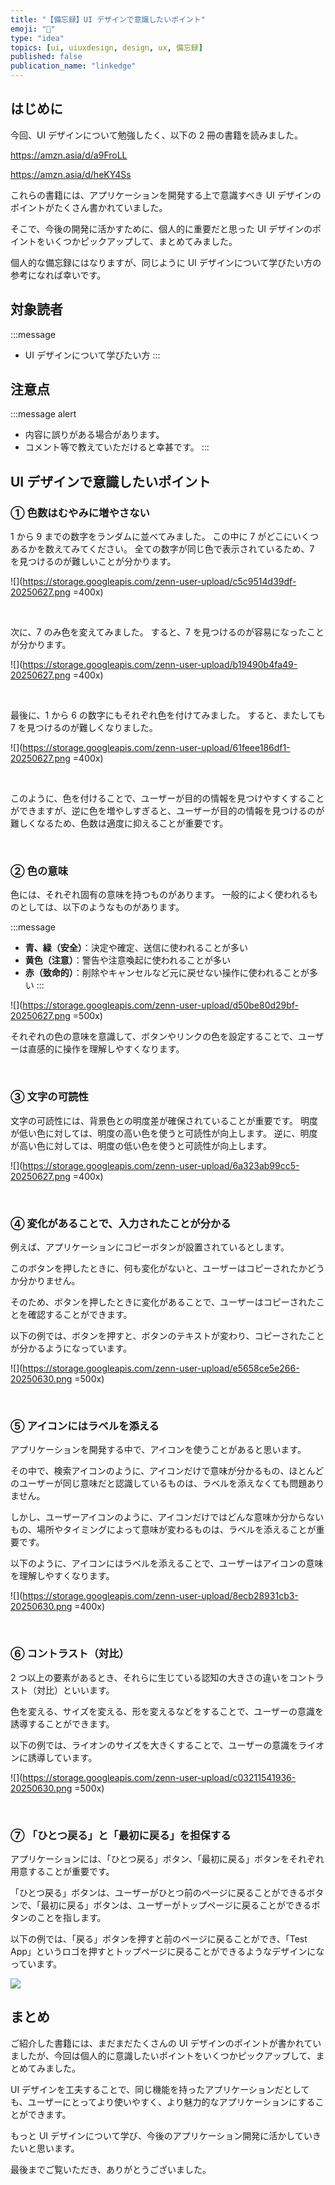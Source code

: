 ```yaml
---
title: "【備忘録】UI デザインで意識したいポイント"
emoji: "🎨"
type: "idea"
topics: [ui, uiuxdesign, design, ux, 備忘録]
published: false
publication_name: "linkedge"
---
```


## はじめに

今回、UI デザインについて勉強したく、以下の 2 冊の書籍を読みました。

https://amzn.asia/d/a9FroLL

https://amzn.asia/d/heKY4Ss

これらの書籍には、アプリケーションを開発する上で意識すべき UI デザインのポイントがたくさん書かれていました。

そこで、今後の開発に活かすために、個人的に重要だと思った UI デザインのポイントをいくつかピックアップして、まとめてみました。

個人的な備忘録にはなりますが、同じように UI デザインについて学びたい方の参考になれば幸いです。

## 対象読者

:::message
- UI デザインについて学びたい方
:::

## 注意点

:::message alert
- 内容に誤りがある場合があります。
- コメント等で教えていただけると幸甚です。
:::

## UI デザインで意識したいポイント

### ① 色数はむやみに増やさない

1 から 9 までの数字をランダムに並べてみました。
この中に 7 がどこにいくつあるかを数えてみてください。
全ての数字が同じ色で表示されているため、7 を見つけるのが難しいことが分かります。

![](https://storage.googleapis.com/zenn-user-upload/c5c9514d39df-20250627.png =400x)

<br>

次に、7 のみ色を変えてみました。
すると、7 を見つけるのが容易になったことが分かります。

![](https://storage.googleapis.com/zenn-user-upload/b19490b4fa49-20250627.png =400x)

<br>

最後に、1 から 6 の数字にもそれぞれ色を付けてみました。
すると、またしても 7 を見つけるのが難しくなりました。

![](https://storage.googleapis.com/zenn-user-upload/61feee186df1-20250627.png =400x)

<br>

このように、色を付けることで、ユーザーが目的の情報を見つけやすくすることができますが、逆に色を増やしすぎると、ユーザーが目的の情報を見つけるのが難しくなるため、色数は適度に抑えることが重要です。

<br>

### ② 色の意味

色には、それぞれ固有の意味を持つものがあります。
一般的によく使われるものとしては、以下のようなものがあります。

:::message
- **青、緑（安全）**：決定や確定、送信に使われることが多い
- **黄色（注意）**：警告や注意喚起に使われることが多い
- **赤（致命的）**：削除やキャンセルなど元に戻せない操作に使われることが多い
:::


![](https://storage.googleapis.com/zenn-user-upload/d50be80d29bf-20250627.png =500x)

それぞれの色の意味を意識して、ボタンやリンクの色を設定することで、ユーザーは直感的に操作を理解しやすくなります。

<br>

### ③ 文字の可読性

文字の可読性には、背景色との明度差が確保されていることが重要です。
明度が低い色に対しては、明度の高い色を使うと可読性が向上します。
逆に、明度が高い色に対しては、明度の低い色を使うと可読性が向上します。

![](https://storage.googleapis.com/zenn-user-upload/6a323ab99cc5-20250627.png =400x)

<br>

### ④ 変化があることで、入力されたことが分かる

例えば、アプリケーションにコピーボタンが設置されているとします。

このボタンを押したときに、何も変化がないと、ユーザーはコピーされたかどうか分かりません。

そのため、ボタンを押したときに変化があることで、ユーザーはコピーされたことを確認することができます。

以下の例では、ボタンを押すと、ボタンのテキストが変わり、コピーされたことが分かるようになっています。

![](https://storage.googleapis.com/zenn-user-upload/e5658ce5e266-20250630.png =500x)

<br>

### ⑤ アイコンにはラベルを添える

アプリケーションを開発する中で、アイコンを使うことがあると思います。

その中で、検索アイコンのように、アイコンだけで意味が分かるもの、ほとんどのユーザーが同じ意味だと認識しているものは、ラベルを添えなくても問題ありません。

しかし、ユーザーアイコンのように、アイコンだけではどんな意味か分からないもの、場所やタイミングによって意味が変わるものは、ラベルを添えることが重要です。

以下のように、アイコンにはラベルを添えることで、ユーザーはアイコンの意味を理解しやすくなります。

![](https://storage.googleapis.com/zenn-user-upload/8ecb28931cb3-20250630.png =400x)

<br>

### ⑥ コントラスト（対比）

2 つ以上の要素があるとき、それらに生じている認知の大きさの違いをコントラスト（対比）といいます。

色を変える、サイズを変える、形を変えるなどをすることで、ユーザーの意識を誘導することができます。

以下の例では、ライオンのサイズを大きくすることで、ユーザーの意識をライオンに誘導しています。

![](https://storage.googleapis.com/zenn-user-upload/c03211541936-20250630.png =500x)

<br>

### ⑦ 「ひとつ戻る」と「最初に戻る」を担保する

アプリケーションには、「ひとつ戻る」ボタン、「最初に戻る」ボタンをそれぞれ用意することが重要です。

「ひとつ戻る」ボタンは、ユーザーがひとつ前のページに戻ることができるボタンで、「最初に戻る」ボタンは、ユーザーがトップページに戻ることができるボタンのことを指します。

以下の例では、「戻る」ボタンを押すと前のページに戻ることができ、「Test App」というロゴを押すとトップページに戻ることができるようなデザインになっています。

![](https://storage.googleapis.com/zenn-user-upload/1cbab977a61e-20250630.png)

## まとめ

ご紹介した書籍には、まだまだたくさんの UI デザインのポイントが書かれていましたが、今回は個人的に意識したいポイントをいくつかピックアップして、まとめてみました。

UI デザインを工夫することで、同じ機能を持ったアプリケーションだとしても、ユーザーにとってより使いやすく、より魅力的なアプリケーションにすることができます。

もっと UI デザインについて学び、今後のアプリケーション開発に活かしていきたいと思います。

最後までご覧いただき、ありがとうございました。
